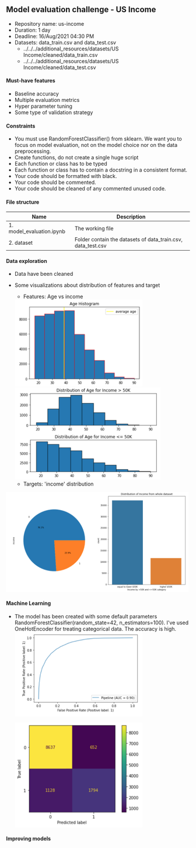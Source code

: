 ## Model evaluation challenge - US Income
  + Repository name: us-income
  + Duration: 1 day
  + Deadline: 16/Aug/2021 04:30 PM
  + Datasets:  data_train.csv and data_test.csv 
    - ../../../additional_resources/datasets/US Income/cleaned/data_train.csv
    - ../../../additional_resources/datasets/US Income/cleaned/data_test.csv 
#### Must-have features
  + Baseline accuracy
  + Multiple evaluation metrics
  + Hyper parameter tuning
  + Some type of validation strategy

#### Constraints
  + You must use RandomForestClassifier() from sklearn. We want you to focus on model evaluation, not on the model choice nor on the data preprocessing.
  + Create functions, do not create a single huge script
  + Each function or class has to be typed
  + Each function or class has to contain a docstring in a consistent format.
  + Your code should be formatted with black.
  + Your code should be commented.
  + Your code should be cleaned of any commented unused code.

#### File structure
  | Name       | Description                                                                             |
|----------------|---------------------------------------------------------------------------------------|
| 1. model_evaluation.ipynb | The working file                                      |
| 2. dataset | Folder contain the datasets of data_train.csv, data_test.csv                                     |


#### Data exploration
- Data have been cleaned 
- Some visualizations about distribution of features and target
  + Features: Age vs income
  <img src = "visuals/age_histogram.png" heigh = 200, width = 350>
  <img src = "visuals/age_income.png" heigh = 200, width = 400>

  + Targets: 'income' distribution
<img src = "visuals/income_distribution.png" heigh = 200, width = 500>

#### Machine Learning
- The model has been created with some default parameters RandomForestClassifier(random_state=42, n_estimators=100). I've used OneHotEncoder for treating categorical data. The accuracy is high.
   <img src = "visuals/basemodel.png" heigh = 200, width = 350>

   <img src = "visuals/confusion_matrix.png" heigh = 200, width = 350>
  
  
 #### Improving models
 
 
